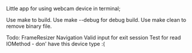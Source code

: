 Little app for using webcam device in terminal;

Use make to build.
Use make --debug for debug build.
Use make clean to remove binary file.

Todo:
    FrameResizer
    Navigation
    Valid input for exit session
    Test for read IOMethod - don' have this device type :(
